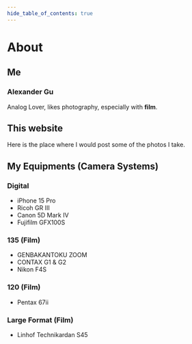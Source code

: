 ```yaml
---
hide_table_of_contents: true
---
```


# About

## Me
### Alexander Gu  
Analog Lover, likes photography, especially with **film**.  

## This website
Here is the place where I would post some of the photos I take. 

## My Equipments (Camera Systems)
### Digital
* iPhone 15 Pro
* Ricoh GR III
* Canon 5D Mark IV
* Fujifilm GFX100S

### 135 (Film)

* GENBAKANTOKU ZOOM
* CONTAX G1 & G2
* Nikon F4S

### 120 (Film)
* Pentax 67ii

### Large Format (Film)
* Linhof Technikardan S45

